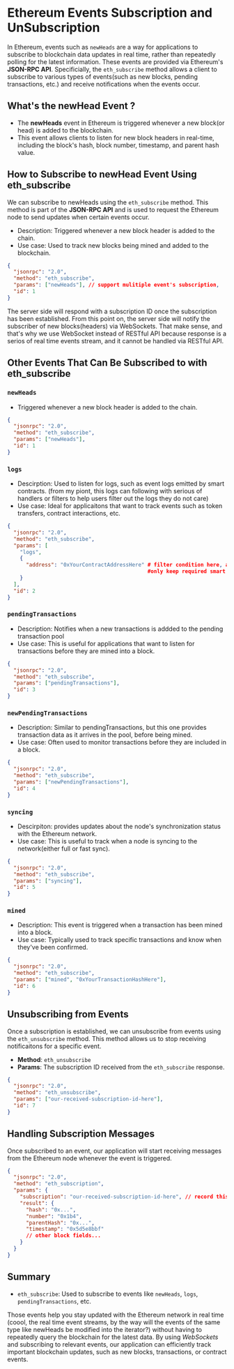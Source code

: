 # Ethereum Events Subscription and UnSubscription

In Ethereum, events such as `newHeads` are a way for applications to subscribe to blockchain data updates in real time, rather than repeatedly polling for the latest information. These events are provided via Ethereum's **JSON-RPC API**. Specificially, the `eth_subscribe` method allows a client to subscribe to various types of events(such as new blocks, pending transactions, etc.) and receive notifications when the events occur.

## What's the newHead Event ?

- The **newHeads** event in Ethereum is triggered whenever a new block(or head) is added to the blockchain.
- This event allows clients to listen for new block headers in real-time, including the block's hash, block number, timestamp, and parent hash value.

## How to Subscribe to newHead Event Using eth_subscribe

We can subscribe to newHeads using the `eth_subscribe` method. This method is part of the **JSON-RPC API** and is used to request the Ethereum node to send updates when certain events occur.

- Description: Triggered whenever a new block header is added to the chain.
- Use case: Used to track new blocks being mined and added to the blockchain.

```json
{
  "jsonrpc": "2.0",
  "method": "eth_subscribe",
  "params": ["newHeads"], // support mulitiple event's subscription,
  "id": 1
}
```

The server side will respond with a subscription ID once the subscription has been established. From this point on,
the server side will notify the subscriber of new blocks(headers) via WebSockets.
That make sense, and that's why we use WebSocket instead of RESTful API because response is a serios of real time events stream, and it cannot be handled via RESTful API.

## Other Events That Can Be Subscribed to with eth_subscribe

### `newHeads`

- Triggered whenever a new block header is added to the chain.

```json
{
  "jsonrpc": "2.0",
  "method": "eth_subscribe",
  "params": ["newHeads"],
  "id": 1
}
```

### `logs`

- Descirption: Used to listen for logs, such as event logs emitted by smart contracts. (from my piont, this logs can following with serious of handlers or filters to help users filter out the logs they do not care)
- Use case: Ideal for applicaitons that want to track events such as token transfers, contract interactions, etc.

```json
{
  "jsonrpc": "2.0",
  "method": "eth_subscribe",
  "params": [
    "logs",
    {
      "address": "0xYourContractAddressHere" # filter condition here, and this should support multiple condition fields,
                                             #only keep required smart contract address
    }
  ],
  "id": 2
}
```

### `pendingTransactions`

- Description: Notifies when a new transactions is addded to the pending transaction pool
- Use case: This is useful for applications that want to listen for transactions before they are mined into a block.

```json
{
  "jsonrpc": "2.0",
  "method": "eth_subscribe",
  "params": ["pendingTransactions"],
  "id": 3
}
```

### `newPendingTransactions`

- Description: Similar to pendingTransactions, but this one provides transaction data as it arrives in the pool, before being mined.
- Use case: Often used to monitor transactions before they are included in a block.

```json
{
  "jsonrpc": "2.0",
  "method": "eth_subscribe",
  "params": ["newPendingTransactions"],
  "id": 4
}
```

### `syncing`

- Descirpiton: provides updates about the node's synchronization status with the Ethereum network.
- Use case: This is useful to track when a node is syncing to the network(either full or fast sync).

```json
{
  "jsonrpc": "2.0",
  "method": "eth_subscribe",
  "params": ["syncing"],
  "id": 5
}
```

### `mined`

- Description: This event is triggered when a transaction has been mined into a block.
- Use case: Typically used to track specific transactions and know when they've been confirmed.

```json
{
  "jsonrpc": "2.0",
  "method": "eth_subscribe",
  "params": ["mined", "0xYourTransactionHashHere"],
  "id": 6
}
```

## Unsubscribing from Events

Once a subscription is established, we can unsubscribe from events using the `eth_unsubscribe` method. This method allows us to stop receiving notificaitons for a specific event.

- **Method**: `eth_unsubscribe`
- **Params**: The subscription ID received from the `eth_subscribe` response.

```json
{
  "jsonrpc": "2.0",
  "method": "eth_unsubscribe",
  "params": ["our-received-subscription-id-here"],
  "id": 7
}
```

## Handling Subscription Messages

Once subscribed to an event, our application will start receiving messages from the Ethereum node whenever the event is triggered.

```json
{
  "jsonrpc": "2.0",
  "method": "eth_subscription",
  "params": {
    "subscription": "our-received-subscription-id-here", // record this, when we need to unsubscribe event we need re-use this as params
    "result": {
      "hash": "0x...",
      "number": "0x1b4",
      "parentHash": "0x...",
      "timestamp": "0x5d5e8bbf"
      // other block fields...
    }
  }
}
```

## Summary

- `eth_subscribe`: Used to subscribe to events like `newHeads`, `logs`, `pendingTransactions`, etc.

Those events help you stay updated with the Ethereum network in real time (coool, the real time event streams, by the way will the events of the same type like newHeads be modified into the iterator?) without having to repeatedly query the blockchain for the latest data. By using _WebSockets_ and subscribing to relevant events, our application can efficiently track important blockchain updates, such as new blocks, transactions, or contract events.
